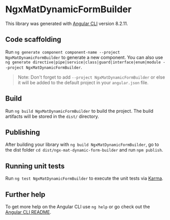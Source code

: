 # NgxMatDynamicFormBuilder

This library was generated with [Angular CLI](https://github.com/angular/angular-cli) version 8.2.11.

## Code scaffolding

Run `ng generate component component-name --project NgxMatDynamicFormBuilder` to generate a new component. You can also use `ng generate directive|pipe|service|class|guard|interface|enum|module --project NgxMatDynamicFormBuilder`.
> Note: Don't forget to add `--project NgxMatDynamicFormBuilder` or else it will be added to the default project in your `angular.json` file. 

## Build

Run `ng build NgxMatDynamicFormBuilder` to build the project. The build artifacts will be stored in the `dist/` directory.

## Publishing

After building your library with `ng build NgxMatDynamicFormBuilder`, go to the dist folder `cd dist/ngx-mat-dynamic-form-builder` and run `npm publish`.

## Running unit tests

Run `ng test NgxMatDynamicFormBuilder` to execute the unit tests via [Karma](https://karma-runner.github.io).

## Further help

To get more help on the Angular CLI use `ng help` or go check out the [Angular CLI README](https://github.com/angular/angular-cli/blob/master/README.md).
